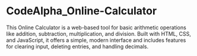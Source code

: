 # CodeAlpha_Online-Calculator
This Online Calculator is a web-based tool for basic arithmetic operations like addition, subtraction, multiplication, and division. Built with HTML, CSS, and JavaScript, it offers a simple, modern interface and includes features for clearing input, deleting entries, and handling decimals.

